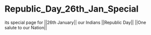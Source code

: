 # Republic_Day_26th_Jan_Special
its special page for ||26th January|| our Indians ||Republic Day|| ||One salute to our Nation||
